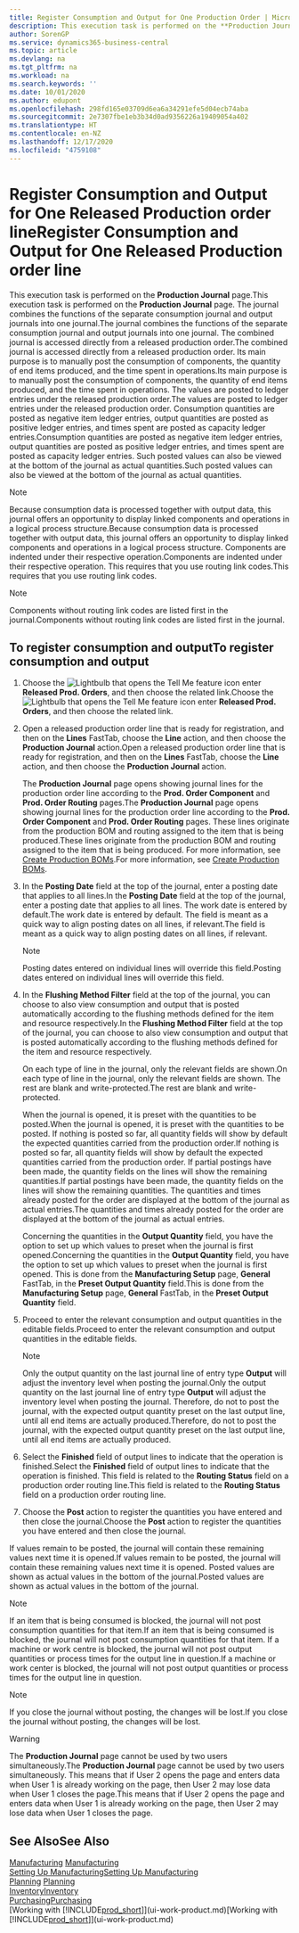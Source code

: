```yaml
---
title: Register Consumption and Output for One Production Order | Microsoft Docs
description: This execution task is performed on the **Production Journal** page. The journal combines the functions of the separate consumption journal and output journals into one journal. The combined journal is accessed directly from a released production order. Its main purpose is to manually post the consumption of components, the quantity of end items produced, and the time spent in operations.
author: SorenGP
ms.service: dynamics365-business-central
ms.topic: article
ms.devlang: na
ms.tgt_pltfrm: na
ms.workload: na
ms.search.keywords: ''
ms.date: 10/01/2020
ms.author: edupont
ms.openlocfilehash: 298fd165e03709d6ea6a34291efe5d04ecb74aba
ms.sourcegitcommit: 2e7307fbe1eb3b34d0ad9356226a19409054a402
ms.translationtype: HT
ms.contentlocale: en-NZ
ms.lasthandoff: 12/17/2020
ms.locfileid: "4759108"
---
```

# <a name="register-consumption-and-output-for-one-released-production-order-line"></a><span data-ttu-id="c9912-106">Register Consumption and Output for One Released Production order line</span><span class="sxs-lookup"><span data-stu-id="c9912-106">Register Consumption and Output for One Released Production order line</span></span>
<span data-ttu-id="c9912-107">This execution task is performed on the **Production Journal** page.</span><span class="sxs-lookup"><span data-stu-id="c9912-107">This execution task is performed on the **Production Journal** page.</span></span> <span data-ttu-id="c9912-108">The journal combines the functions of the separate consumption journal and output journals into one journal.</span><span class="sxs-lookup"><span data-stu-id="c9912-108">The journal combines the functions of the separate consumption journal and output journals into one journal.</span></span> <span data-ttu-id="c9912-109">The combined journal is accessed directly from a released production order.</span><span class="sxs-lookup"><span data-stu-id="c9912-109">The combined journal is accessed directly from a released production order.</span></span> <span data-ttu-id="c9912-110">Its main purpose is to manually post the consumption of components, the quantity of end items produced, and the time spent in operations.</span><span class="sxs-lookup"><span data-stu-id="c9912-110">Its main purpose is to manually post the consumption of components, the quantity of end items produced, and the time spent in operations.</span></span> <span data-ttu-id="c9912-111">The values are posted to ledger entries under the released production order.</span><span class="sxs-lookup"><span data-stu-id="c9912-111">The values are posted to ledger entries under the released production order.</span></span> <span data-ttu-id="c9912-112">Consumption quantities are posted as negative item ledger entries, output quantities are posted as positive ledger entries, and times spent are posted as capacity ledger entries.</span><span class="sxs-lookup"><span data-stu-id="c9912-112">Consumption quantities are posted as negative item ledger entries, output quantities are posted as positive ledger entries, and times spent are posted as capacity ledger entries.</span></span> <span data-ttu-id="c9912-113">Such posted values can also be viewed at the bottom of the journal as actual quantities.</span><span class="sxs-lookup"><span data-stu-id="c9912-113">Such posted values can also be viewed at the bottom of the journal as actual quantities.</span></span>  

> [!NOTE]  
>  <span data-ttu-id="c9912-114">Because consumption data is processed together with output data, this journal offers an opportunity to display linked components and operations in a logical process structure.</span><span class="sxs-lookup"><span data-stu-id="c9912-114">Because consumption data is processed together with output data, this journal offers an opportunity to display linked components and operations in a logical process structure.</span></span> <span data-ttu-id="c9912-115">Components are indented under their respective operation.</span><span class="sxs-lookup"><span data-stu-id="c9912-115">Components are indented under their respective operation.</span></span> <span data-ttu-id="c9912-116">This requires that you use routing link codes.</span><span class="sxs-lookup"><span data-stu-id="c9912-116">This requires that you use routing link codes.</span></span>  

> [!NOTE]  
>  <span data-ttu-id="c9912-117">Components without routing link codes are listed first in the journal.</span><span class="sxs-lookup"><span data-stu-id="c9912-117">Components without routing link codes are listed first in the journal.</span></span>  

## <a name="to-register-consumption-and-output"></a><span data-ttu-id="c9912-118">To register consumption and output</span><span class="sxs-lookup"><span data-stu-id="c9912-118">To register consumption and output</span></span>  
1.  <span data-ttu-id="c9912-119">Choose the ![Lightbulb that opens the Tell Me feature](media/ui-search/search_small.png "Tell me what you want to do") icon enter **Released Prod. Orders**, and then choose the related link.</span><span class="sxs-lookup"><span data-stu-id="c9912-119">Choose the ![Lightbulb that opens the Tell Me feature](media/ui-search/search_small.png "Tell me what you want to do") icon enter **Released Prod. Orders**, and then choose the related link.</span></span>  
2.  <span data-ttu-id="c9912-120">Open a released production order line that is ready for registration, and then on the **Lines** FastTab, choose the **Line** action, and then choose the **Production Journal** action.</span><span class="sxs-lookup"><span data-stu-id="c9912-120">Open a released production order line that is ready for registration, and then on the **Lines** FastTab, choose the **Line** action, and then choose the **Production Journal** action.</span></span>  

    <span data-ttu-id="c9912-121">The **Production Journal** page opens showing journal lines for the production order line according to the **Prod. Order Component** and **Prod. Order Routing** pages.</span><span class="sxs-lookup"><span data-stu-id="c9912-121">The **Production Journal** page opens showing journal lines for the production order line according to the **Prod. Order Component** and **Prod. Order Routing** pages.</span></span> <span data-ttu-id="c9912-122">These lines originate from the production BOM and routing assigned to the item that is being produced.</span><span class="sxs-lookup"><span data-stu-id="c9912-122">These lines originate from the production BOM and routing assigned to the item that is being produced.</span></span> <span data-ttu-id="c9912-123">For more information, see [Create Production BOMs](production-how-to-create-routings.md).</span><span class="sxs-lookup"><span data-stu-id="c9912-123">For more information, see [Create Production BOMs](production-how-to-create-routings.md).</span></span>  

3.  <span data-ttu-id="c9912-124">In the **Posting Date** field at the top of the journal, enter a posting date that applies to all lines.</span><span class="sxs-lookup"><span data-stu-id="c9912-124">In the **Posting Date** field at the top of the journal, enter a posting date that applies to all lines.</span></span> <span data-ttu-id="c9912-125">The work date is entered by default.</span><span class="sxs-lookup"><span data-stu-id="c9912-125">The work date is entered by default.</span></span> <span data-ttu-id="c9912-126">The field is meant as a quick way to align posting dates on all lines, if relevant.</span><span class="sxs-lookup"><span data-stu-id="c9912-126">The field is meant as a quick way to align posting dates on all lines, if relevant.</span></span>  

    > [!NOTE]  
    >  <span data-ttu-id="c9912-127">Posting dates entered on individual lines will override this field.</span><span class="sxs-lookup"><span data-stu-id="c9912-127">Posting dates entered on individual lines will override this field.</span></span>  

4.  <span data-ttu-id="c9912-128">In the **Flushing Method Filter** field at the top of the journal, you can choose to also view consumption and output that is posted automatically according to the flushing methods defined for the item and resource respectively.</span><span class="sxs-lookup"><span data-stu-id="c9912-128">In the **Flushing Method Filter** field at the top of the journal, you can choose to also view consumption and output that is posted automatically according to the flushing methods defined for the item and resource respectively.</span></span>  

    <span data-ttu-id="c9912-129">On each type of line in the journal, only the relevant fields are shown.</span><span class="sxs-lookup"><span data-stu-id="c9912-129">On each type of line in the journal, only the relevant fields are shown.</span></span> <span data-ttu-id="c9912-130">The rest are blank and write-protected.</span><span class="sxs-lookup"><span data-stu-id="c9912-130">The rest are blank and write-protected.</span></span>  

    <span data-ttu-id="c9912-131">When the journal is opened, it is preset with the quantities to be posted.</span><span class="sxs-lookup"><span data-stu-id="c9912-131">When the journal is opened, it is preset with the quantities to be posted.</span></span> <span data-ttu-id="c9912-132">If nothing is posted so far, all quantity fields will show by default the expected quantities carried from the production order.</span><span class="sxs-lookup"><span data-stu-id="c9912-132">If nothing is posted so far, all quantity fields will show by default the expected quantities carried from the production order.</span></span> <span data-ttu-id="c9912-133">If partial postings have been made, the quantity fields on the lines will show the remaining quantities.</span><span class="sxs-lookup"><span data-stu-id="c9912-133">If partial postings have been made, the quantity fields on the lines will show the remaining quantities.</span></span> <span data-ttu-id="c9912-134">The quantities and times already posted for the order are displayed at the bottom of the journal as actual entries.</span><span class="sxs-lookup"><span data-stu-id="c9912-134">The quantities and times already posted for the order are displayed at the bottom of the journal as actual entries.</span></span>  

    <span data-ttu-id="c9912-135">Concerning the quantities in the **Output Quantity** field, you have the option to set up which values to preset when the journal is first opened.</span><span class="sxs-lookup"><span data-stu-id="c9912-135">Concerning the quantities in the **Output Quantity** field, you have the option to set up which values to preset when the journal is first opened.</span></span> <span data-ttu-id="c9912-136">This is done from the **Manufacturing Setup** page, **General** FastTab, in the **Preset Output Quantity** field.</span><span class="sxs-lookup"><span data-stu-id="c9912-136">This is done from the **Manufacturing Setup** page, **General** FastTab, in the **Preset Output Quantity** field.</span></span>

5.  <span data-ttu-id="c9912-137">Proceed to enter the relevant consumption and output quantities in the editable fields.</span><span class="sxs-lookup"><span data-stu-id="c9912-137">Proceed to enter the relevant consumption and output quantities in the editable fields.</span></span>  

    > [!NOTE]  
    >  <span data-ttu-id="c9912-138">Only the output quantity on the last journal line of entry type **Output** will adjust the inventory level when posting the journal.</span><span class="sxs-lookup"><span data-stu-id="c9912-138">Only the output quantity on the last journal line of entry type **Output** will adjust the inventory level when posting the journal.</span></span> <span data-ttu-id="c9912-139">Therefore, do not to post the journal, with the expected output quantity preset on the last output line, until all end items are actually produced.</span><span class="sxs-lookup"><span data-stu-id="c9912-139">Therefore, do not to post the journal, with the expected output quantity preset on the last output line, until all end items are actually produced.</span></span>  

6.  <span data-ttu-id="c9912-140">Select the **Finished** field of output lines to indicate that the operation is finished.</span><span class="sxs-lookup"><span data-stu-id="c9912-140">Select the **Finished** field of output lines to indicate that the operation is finished.</span></span> <span data-ttu-id="c9912-141">This field is related to the **Routing Status** field on a production order routing line.</span><span class="sxs-lookup"><span data-stu-id="c9912-141">This field is related to the **Routing Status** field on a production order routing line.</span></span>  
7.  <span data-ttu-id="c9912-142">Choose the **Post** action to register the quantities you have entered and then close the journal.</span><span class="sxs-lookup"><span data-stu-id="c9912-142">Choose the **Post** action to register the quantities you have entered and then close the journal.</span></span>  

<span data-ttu-id="c9912-143">If values remain to be posted, the journal will contain these remaining values next time it is opened.</span><span class="sxs-lookup"><span data-stu-id="c9912-143">If values remain to be posted, the journal will contain these remaining values next time it is opened.</span></span> <span data-ttu-id="c9912-144">Posted values are shown as actual values in the bottom of the journal.</span><span class="sxs-lookup"><span data-stu-id="c9912-144">Posted values are shown as actual values in the bottom of the journal.</span></span>  

> [!NOTE]  
>  <span data-ttu-id="c9912-145"> If an item that is being consumed is blocked, the journal will not post consumption quantities for that item.</span><span class="sxs-lookup"><span data-stu-id="c9912-145">If an item that is being consumed is blocked, the journal will not post consumption quantities for that item.</span></span> <span data-ttu-id="c9912-146">If a machine or work centre is blocked, the journal will not post output quantities or process times for the output line in question.</span><span class="sxs-lookup"><span data-stu-id="c9912-146">If a machine or work center is blocked, the journal will not post output quantities or process times for the output line in question.</span></span>  

> [!NOTE]  
>  <span data-ttu-id="c9912-147">If you close the journal without posting, the changes will be lost.</span><span class="sxs-lookup"><span data-stu-id="c9912-147">If you close the journal without posting, the changes will be lost.</span></span>  

> [!WARNING]  
>  <span data-ttu-id="c9912-148">The **Production Journal** page cannot be used by two users simultaneously.</span><span class="sxs-lookup"><span data-stu-id="c9912-148">The **Production Journal** page cannot be used by two users simultaneously.</span></span> <span data-ttu-id="c9912-149">This means that if User 2 opens the page and enters data when User 1 is already working on the page, then User 2 may lose data when User 1 closes the page.</span><span class="sxs-lookup"><span data-stu-id="c9912-149">This means that if User 2 opens the page and enters data when User 1 is already working on the page, then User 2 may lose data when User 1 closes the page.</span></span>  

## <a name="see-also"></a><span data-ttu-id="c9912-150">See Also</span><span class="sxs-lookup"><span data-stu-id="c9912-150">See Also</span></span>  
<span data-ttu-id="c9912-151">[Manufacturing](production-manage-manufacturing.md)  </span><span class="sxs-lookup"><span data-stu-id="c9912-151">[Manufacturing](production-manage-manufacturing.md)  </span></span>  
[<span data-ttu-id="c9912-152">Setting Up Manufacturing</span><span class="sxs-lookup"><span data-stu-id="c9912-152">Setting Up Manufacturing</span></span>](production-configure-production-processes.md)  
<span data-ttu-id="c9912-153">[Planning](production-planning.md)    </span><span class="sxs-lookup"><span data-stu-id="c9912-153">[Planning](production-planning.md)    </span></span>  
[<span data-ttu-id="c9912-154">Inventory</span><span class="sxs-lookup"><span data-stu-id="c9912-154">Inventory</span></span>](inventory-manage-inventory.md)  
[<span data-ttu-id="c9912-155">Purchasing</span><span class="sxs-lookup"><span data-stu-id="c9912-155">Purchasing</span></span>](purchasing-manage-purchasing.md)  
<span data-ttu-id="c9912-156">[Working with [!INCLUDE[prod_short](includes/prod_short.md)]](ui-work-product.md)</span><span class="sxs-lookup"><span data-stu-id="c9912-156">[Working with [!INCLUDE[prod_short](includes/prod_short.md)]](ui-work-product.md)</span></span>
